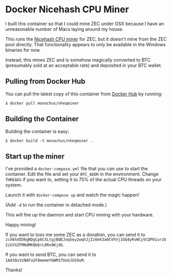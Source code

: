 # Docker Nicehash CPU Miner

I built this container so that I could mine ZEC under OSX because I have an
unreasonable number of Macs laying around my house.

This runs the [Nicehash CPU miner](https://github.com/nicehash/nheqminer) for ZEC,
but it doesn't mine from the ZEC pool directly. That functionality appears to only
be available in the Windows binaries for now.

Instead, this mines ZEC and is somehow magically converted to BTC (presumably sold
at an acceptable rate) and deposited in your BTC wallet.

## Pulling from Docker Hub

You can pull the latest copy of this container from [Docker Hub](https://hub.docker.com/r/monachus/nheqminer/)
by running:
```
$ docker pull monachus/nheqminer
```

## Building the Container

Building the container is easy:
```
$ docker build -t monachus/nheqminer .
```

## Start up the miner

I've provided a `docker-compose.yml` file that you can use to start the container.
Edit the file and set your `BTC_ADDR` in the environment. Change `THREADS` if you
want to, setting it to 75% of the actual CPU threads on your system.

Launch it with `docker-compose up` and watch the magic happen!

(Add `-d` to run the container in detached mode.)

This will fire up the daemon and start CPU mining with your hardware.

Happy mining!

If you want to toss me some ZEC as a donation, you can send it to
`zcX6hXED6gNDgCp6CSLtgjBQEJoqSey2wqhJjZi6mX3a6CVhVj1GQ4yRvWCyVCQP61urzb2iGYGZFMNdMKQb6rL8Ro9KjdG`.

If you want to send BTC, you can send it to `1Ad3QvVzNAFa2F8memeYGWM1TUoGJUS9uM`.

Thanks!

